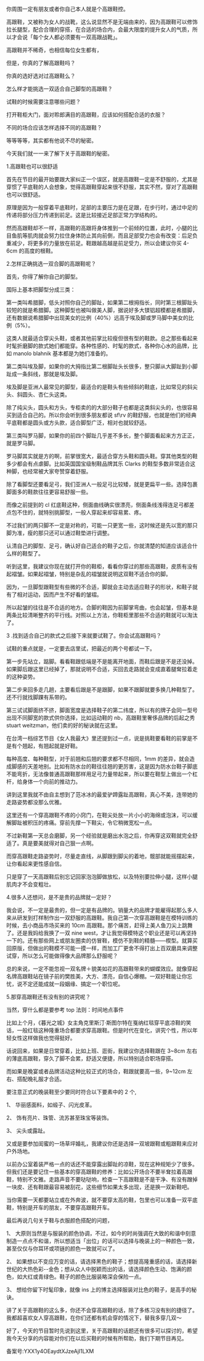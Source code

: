 你周围一定有朋友或者你自己本人就是个高跟鞋控。

高跟鞋，又被称为女人的战靴，这么说显然不是无端由来的，因为高跟鞋可以修饰拉长腿型，配合合理的穿搭，在合适的场合内，会最大限度的提升女人的气质，所以才会说「每个女人都必须要有一双高跟战靴」。

高跟鞋并不稀奇，也相信每位女生都有，

但是，你真的了解高跟鞋吗？

你真的选好选对过高跟鞋么？

怎么样才能挑选一双适合自己脚型的高跟鞋？

试鞋的时候需要注意哪些问题？

打开鞋柜大门，面对聆郎满目的高跟鞋，应该如何搭配合适的衣服？

不同的场合应该怎样选择不同的高跟鞋？

等等等等，其实都有他说不尽的秘密。

今天我们就一一来了解下关于高跟鞋的秘密。

1.高跟鞋也可以很舒适

首先在节目的最开始要跟大家纠正一个误区，就是高跟鞋一定是不舒服的，尤其是穿惯了平底鞋的人会想象，觉得高跟鞋穿起来很不舒服，其实不然，穿对了高跟鞋也可以很舒适。

原理是因为一般穿着平底鞋时，足部的主要压力是在足跟，在步行时，通过中足的传递将部分压力传递到前足。这是比较接近足部正常力学结构的。

然而高跟鞋却不一样，高跟鞋的高跟将身体推到一个前倾的位置，此时，小腿的比目鱼肌等肌肉就会努力拉住身体防止其向前倒，而且足部受力也会有改变：后足负重减少，将更多的力量放在前足。鞋跟越高越是前足受力，所以会建议你买 4-6cm 的高度的根鞋。

2.怎样正确挑选一双合脚的高跟鞋呢？

首先，你得了解你自己的脚型。

国际上基本把脚型分成三类：

第一类叫希腊脚，低头对照你自己的脚趾，如果第二根拇指长，同时第三根脚趾头较短的就是希腊脚。这种脚型也被叫做美人脚，据说好多大镁铝超模都是希腊脚，还有数据说希腊脚中出现美女的比例（40\%）远高于埃及脚或罗马脚中美女的比例（5\%）。

这类人就最适合穿尖头鞋，或者其他前掌比较瘦但很有型的鞋款。总之那些看起来时髦折磨脚的款式她们都能穿。各种性感的、时髦的款式，各种你心水的品牌，比如 manolo blahnik 基本都是为她们准备的。

第二类叫埃及脚，如果你的大拇指比第二根脚趾头长很多，整只脚从大脚趾到小脚趾成一条斜线，那就是埃及脚。

埃及脚是亚洲人最常见的脚型，最适合的是鞋头有些倾斜的鞋底，比如常见的斜尖头、斜圆头、杏仁头这类。

除了纯尖头，圆头和方头，专柜卖的的大部分鞋子也都是这类斜尖头的，也很容易买到适合自己的。所以你会听到很多朋友都说 sf\\rv 的鞋舒服，也就是他们的经典平底鞋都是圆头或方头款，适合脚型广泛，相对也就较舒适。

第三类叫罗马脚，如果你的前四个脚趾几乎差不多长，整个脚面看起来方方正正，就是罗马脚。

罗马脚其实就是方的啊，前掌很宽大，最适合穿方头鞋和圆头鞋。穿其他类型的鞋多少都会有点虐脚。比如英国国宝级制鞋品牌其乐 Clarks 的鞋型多数非常适合这种脚，也经常被大家夸赞穿着舒服。

除了看脚型还要看足弓，我们亚洲人一般足弓比较矮，就是更扁平一些。选择包裹脚面多的鞋款往往更容易舒服一些。

而像之前提到的 cl 红底鞋这种，侧面曲线确实很漂亮，侧面条线浅得连足弓都差点包不住的，就特别挑脚型，一般人穿起来却容易累、疼。

不过我们的两只脚不一定是对称的，可能一只更宽一些，这时候还是先以宽的那只脚为准，瘦的那只还可以通过鞋垫进行调整。

认清自己的脚型、足弓，确认好自己适合的鞋子之后，你就清楚的知道应该适合什么样的鞋型了。

听到这里，我建议你现在就打开你的鞋柜，看看你穿过的那些高跟鞋，皮质有没有起褶皱。如果起褶皱，特别是杂乱的褶皱就说明这双鞋不适合你的脚。

因为，一旦脚型跟鞋型有些微的不合适，脚就会主动去适应鞋子的形状，和鞋子就有了相对运动，因而产生不好看的皱褶。

所以起皱的往往是不合适的地方。合脚的鞋因为前脚掌弯曲，也会起皱，但基本是两条比较清晰整齐的平行线。对照以上方法，你鞋柜里那些不合适的鞋就可以淘汰了。

3 .找到适合自己的款式之后接下来就要试鞋了。你会试高跟鞋吗？

试鞋的重点就是，一定要去店里试，把最近的两个号都试一下。

第一步先站立，踮脚。看看鞋跟低端是不是能离开地面，而鞋后跟是不是还没掉。如果脚后跟这里已经掉了，那就说明不合适，买回去走路就会变成直着腿耷拉着走的这种姿势。

第二步来回多走几趟，主要看后跟是不是跟脚，如果不跟脚就要多换几种鞋型了。还不行就找脚踝有系带的。

第三试试脚面挤不挤，脚面宽度是选择鞋子的第二纬度，所以有的牌子会同一型号出现不同脚宽的款式供你选择，比如运动鞋的 nb，高跟鞋里奢侈品牌的后起之秀 stuart weitzman，他们卖的好的秘诀就在这里。

在台湾一档综艺节目《女人我最大》里还提到过一点，说是挑鞋要看鞋的前掌是不是有个翘起，有翘起就是好鞋。

每种高度、每种鞋型，对于前翘和后翘的要求都不尽相同，1mm 的差异，就会造成脚感的天差地别。比如有防水台的鞋往往翘的更厉害，这是因为防水台鞋子脚底不能弯折，无法像普通高跟鞋那样用足弓力量带起来，所以要在鞋型上做出一个杠杆，给身体一个向前的推动力。

讲到这里我就不由自主想到了范冰冰的最爱驴蹄露趾高跟鞋，真心不美，连带她的走路姿势都没那么优雅。

这里还有一个穿高跟鞋不疼的小窍门，在鞋尖处放一片小小的海绵或泡沫，可以缓解脚趾被积压的疼痛。穿前先撑一下鞋尖，令它稍微宽松一点。

不过新鞋第一天总会磨脚，另一个经验就是磨出水泡之后，你再穿这双鞋就完全舒适了。真是要美就得对自己狠一点啊。

而穿高跟鞋走路姿势时，尽量走直线，从脚跟到脚尖的着地，髋部就能摇摆起来，让你看起来更性感自信。

只是穿了一天高跟鞋后别忘记回家泡泡脚做放松，以及特别要拉伸小腿，这样小腿肌肉才不会变粗壮。

4.很多人还想问，是不是贵的品牌就一定好？

我会说，不一定是最贵的，但一定是有品牌的。销量大的品牌才能雇得起那么多人来从研发到打样制作出一双舒服的高跟鞋。我自己第一次穿高跟鞋是在模特训练的时候，去小商品市场买来的 10cm 高跟鞋。那个痛苦，赶得上美人鱼刀尖上跳舞了。还是我妈给我换了一双 nine west，才让我觉得模特这个职业还是可以再坚持一下的。还有那些网上或朋友圈卖的仿冒鞋，模仿不到鞋的精髓——楔型。就算买回原版，但做出的鞋模不可能一摸一样，而加工厂更舍不得打出上百双磨具来调整试穿，所以怎么可能做得像大品牌那么舒服呢？

总的来说，一定不能忽视一双名牌＋貌美如花的高跟鞋带来的蝴蝶效应。就像穿起名牌高跟鞋站在镜子前的樊胜美，大方、漂亮，自信心爆棚。一双好鞋能让你忘忧，说不定还能成就一段姻缘、搞定一个职位呢。

5.那穿高跟鞋还有没有别的讲究呢？

当然，穿什么都是要参考 top 法则：时间地点事件

比如上个月，《暮光之城》女主角克里斯汀·斯图尔特在戛纳红毯穿平底凉鞋的笑话，一般红毯这种隆重场合都要求穿高跟鞋。但是时代在变化，讲究个性，所以年轻女性这样做我也觉得挺好。

话说回来，如果是日常穿着，比如上班、逛街，我建议你选择鞋跟在 3\~8cm 左右的薄底高跟鞋，穿久了脚不会累，舒适又便捷，所以特别适合职场穿搭。

而如果是晚宴或者品牌活动这种比较正式的场合，鞋跟就要高一些，9\~12cm 左右、搭配晚礼服才合适。

要注意正式的晚装鞋至少要同时符合以下要素中的 2 个,

1、 华丽感面料，如缎子、闪光皮革。

2、 饰有亮片、珠管、流苏甚至珠宝等装饰。

3、 尖头或露趾。

又或是要参加闺蜜的一场草坪婚礼，我建议你还是选择一双坡跟鞋或粗跟鞋来应对户外场地。

以前办公室着装严格一点的话还不能穿露出脚趾的凉鞋，现在这种规矩少了很多。但我们还是要记住一些基本的穿高跟鞋的修养：比如公开场合不要半耷拉着高跟鞋，特别不文雅。走路声音不要哒哒响，检查一下高跟鞋是不是干净、有没有蹭掉一块皮、还有鞋跟最容易被刮花，这些细节如果太多出现，还是换一双新鞋吧。

当你需要一天都要站立或在外奔波，就不要穿太高的鞋，包里也可以准备一双平底鞋，特别是开车的朋友，不要穿高跟鞋开车。

最后再说几句关于鞋与衣服颜色搭配的问题，

1、 大原则当然是与服装的颜色协调，不过，如今的时尚强调在大致的和谐中刻意制造一点点不和谐，所以想适当「出位」的话可以选择与晚装上的一种颜色一致，甚至仅仅与你耳环或项链的颜色一致就可以了。

2、 如果想以不变应万变的话，请选择黑色的鞋子；想提高隆重感的话，请选择新世纪的大热色彩--金色；想从众人中脱颖而出的话，请选择颜色生动、饱满的颜色，如大红或青绿色。鞋子的颜色比服装略深会保险一点。

3、 想给你留下时髦印象，就像 ins 上的博主选择服装对比色的鞋子，是高手的秘诀。

讲了关于高跟鞋的这么多，你还不会穿高跟鞋的话，除了多练习没有别的捷径了。我都超喜欢女人穿高跟鞋，在你们还都有机会穿的情况下，替我多穿几双～

好了，今天的节目暂时先说到这里，关于高跟鞋的话题还有很多可以探讨的，希望我今天分享的内容能对你们在以后买鞋的时候有所帮助，我们下期节目再见。

备案号:YXX1y4OEaydtXJzeAjI1LXM